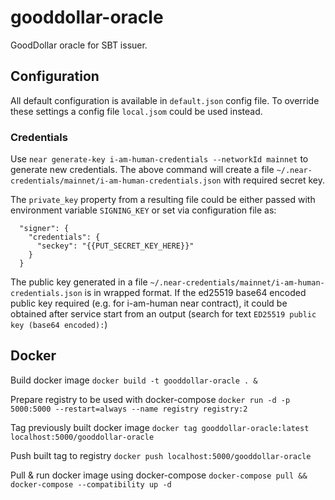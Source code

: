 # gooddollar-oracle
GoodDollar oracle for SBT issuer.

## Configuration

All default configuration is available in `default.json` config file. To override these settings a config file `local.jsom` could
be used instead.

### Credentials

Use `near generate-key i-am-human-credentials --networkId mainnet` to generate new credentials.
The above command will create a file `~/.near-credentials/mainnet/i-am-human-credentials.json` with required secret key.

The `private_key` property from a resulting file could be either passed with environment variable `SIGNING_KEY` or set via configuration file as:

```
  "signer": {
    "credentials": {
      "seckey": "{{PUT_SECRET_KEY_HERE}}"
    }
  }
```

The public key generated in a file `~/.near-credentials/mainnet/i-am-human-credentials.json` is in wrapped format.
If the ed25519 base64 encoded public key required (e.g. for i-am-human near contract), it could be obtained after service start from
an output (search for text `ED25519 public key (base64 encoded):`)

## Docker

Build docker image
`docker build -t gooddollar-oracle . &`

Prepare registry to be used with docker-compose
`docker run -d -p 5000:5000 --restart=always --name registry registry:2`

Tag previously built docker image
`docker tag gooddollar-oracle:latest localhost:5000/gooddollar-oracle`

Push built tag to registry
`docker push localhost:5000/gooddollar-oracle`

Pull & run docker image using docker-compose
`docker-compose pull && docker-compose --compatibility up -d`
